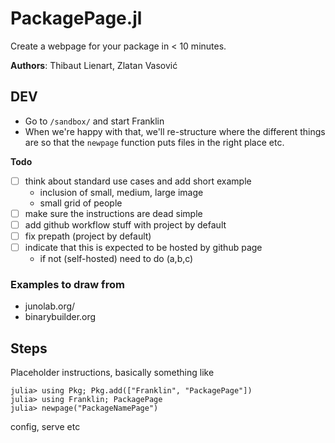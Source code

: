 # PackagePage.jl

Create a webpage for your package in < 10 minutes.

**Authors**: Thibaut Lienart, Zlatan Vasović

## DEV

* Go to `/sandbox/` and start Franklin
* When we're happy  with  that, we'll re-structure where the different things are so that the `newpage` function puts files in the right place etc.

**Todo**
* [ ] think about standard use cases and add short example
  - inclusion of small, medium, large image
  - small grid of people
* [ ] make sure the instructions are dead simple
* [ ] add github workflow stuff with project by default
* [ ] fix prepath (project by default)
* [ ] indicate that this is expected to be hosted by github page
  - if not (self-hosted) need to do (a,b,c)


### Examples to draw from

* junolab.org/
* binarybuilder.org

## Steps

Placeholder instructions, basically something like

```julia-repl
julia> using Pkg; Pkg.add(["Franklin", "PackagePage"])
julia> using Franklin; PackagePage
julia> newpage("PackageNamePage")
```

config, serve etc
